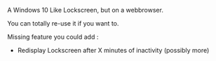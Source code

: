 A Windows 10 Like Lockscreen, but on a webbrowser.

You can totally re-use it if you want to.

Missing feature you could add :
- Redisplay Lockscreen after X minutes of inactivity
(possibly more)
